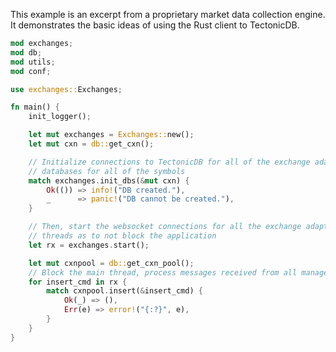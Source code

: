 
This example is an excerpt from a proprietary market data collection engine. It demonstrates the basic ideas of using the Rust client to TectonicDB.

```rust
mod exchanges;
mod db;
mod utils;
mod conf;

use exchanges::Exchanges;

fn main() {
    init_logger();

    let mut exchanges = Exchanges::new();
    let mut cxn = db::get_cxn();

    // Initialize connections to TectonicDB for all of the exchange adapters and create
    // databases for all of the symbols
    match exchanges.init_dbs(&mut cxn) {
        Ok(()) => info!("DB created."),
        _      => panic!("DB cannot be created."),
    }

    // Then, start the websocket connections for all the exchange adapters in separate
    // threads as to not block the application
    let rx = exchanges.start();

    let mut cxnpool = db::get_cxn_pool();
    // Block the main thread, process messages received from all managed adapters.
    for insert_cmd in rx {
        match cxnpool.insert(&insert_cmd) {
            Ok(_) => (),
            Err(e) => error!("{:?}", e),
        }
    }
}
```

